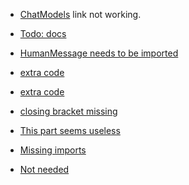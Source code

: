 * [ChatModels](https://python.langchain.com/docs/modules/model_io/prompts/prompt_templates/#:~:text=The%20prompt%20to%20Chat%20Models%20is%20a%20list%20of%20chat%20messages) link not working.

* [Todo: docs](https://python.langchain.com/docs/modules/model_io/prompts/prompt_templates/format_output#:~:text=output%20%3D%20chat_prompt.format(input_language%3D%22English%22%2C%20output_language%3D%22French%22%2C%20text%3D%22I%20love%20programming.%22)%0Aoutput)

* [HumanMessage needs to be imported](https://python.langchain.com/docs/modules/model_io/prompts/prompt_templates/msg_prompt_templates#:~:text=human_message%20%3D-,HumanMessage,-)

* [extra code](https://python.langchain.com/docs/modules/model_io/prompts/prompt_templates/prompts_pipelining#:~:text=from%20langchain.prompts-,/Users/harrisonchase/,-.pyenv/versions/3.9.1)

* [extra code](https://python.langchain.com/docs/modules/model_io/prompts/prompt_templates/prompts_pipelining#:~:text=from%20langchain.schema-,/Users/harrisonchase/,-.pyenv/versions/3.9.1)

* [closing bracket missing](https://python.langchain.com/docs/modules/model_io/prompts/example_selectors/length_based#:~:text=examples%20%3D%20%5B%0A%20%20%20%20%7B%22input%22%3A%20%22happy%22%2C%20%22output%22%3A%20%22sad%22%7D%2C)

* [This part seems useless](https://python.langchain.com/docs/modules/model_io/prompts/example_selectors/ngram_overlap#:~:text=examples%20%3D%20%5B%0A%20%20%20%20%7B%22input%22%3A%20%22happy%22%2C%20%22output%22)

* [Missing imports](https://python.langchain.com/docs/modules/model_io/models/chat/llm_chain#:~:text=You%20can%20use%20the%20existing%20LLMChain%20in%20a%20very%20similar%20way%20to%20before%20%2D%20provide%20a%20prompt%20and%20a%20model.)

* [Not needed](https://python.langchain.com/docs/modules/model_io/models/chat/prompts#:~:text=the%20formatted%20messages-,chat)